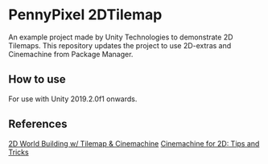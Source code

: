 # PennyPixel 2DTilemap

An example project made by Unity Technologies to demonstrate 2D Tilemaps. This repository updates the project to use 2D-extras and Cinemachine from Package Manager.

## How to use
For use with Unity 2019.2.0f1 onwards.

## References
[2D World Building w/ Tilemap & Cinemachine](https://learn.unity.com/tutorial/recorded-video-session-2d-world-building-w-tilemap-cinemachine#)
[Cinemachine for 2D: Tips and Tricks](https://blogs.unity3d.com/2018/07/17/cinemachine-for-2d-tips-and-tricks/)
